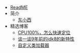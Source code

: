 * [ReadME](README.md)
* 简介
    * [东小西](md/myinfo.md)
* 精选博客
    * [CPU100%，怎么快速定位](md/100.md)
    * [谈一谈9年前的jdk8的新特性](md/谈一谈9年前的jdk8的新特性.md)
    * [自定义类加载器](md/自定义类加载器.md)